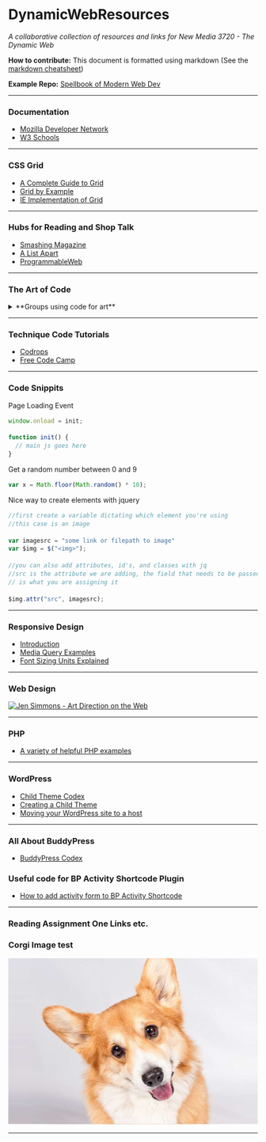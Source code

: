 # DynamicWebResources
<em>A collaborative collection of resources and links for New Media 3720 - The Dynamic Web</em>

<b>How to contribute:</b> This document is formatted using markdown (See the [markdown cheatsheet](https://github.com/adam-p/markdown-here/wiki/Markdown-Cheatsheet))

<b>Example Repo:</b> [Spellbook of Modern Web Dev](https://github.com/dexteryy/spellbook-of-modern-webdev)

*****

### Documentation
* [Mozilla Developer Network](https://developer.mozilla.org/en-US/)
* [W3 Schools](https://www.w3schools.com/)

*****

### CSS Grid
* [A Complete Guide to Grid ](https://css-tricks.com/snippets/css/complete-guide-grid/)
* [Grid by Example](https://gridbyexample.com/learn/)
* [IE Implementation of Grid](https://rachelandrew.co.uk/archives/2016/11/26/should-i-try-to-use-the-ie-implementation-of-css-grid-layout/)

*****

### Hubs for Reading and Shop Talk
* [Smashing Magazine](https://www.smashingmagazine.com/)
* [A List Apart](http://alistapart.com/)
* [ProgrammableWeb](https://www.programmableweb.com/)

*****

### The Art of Code
<details><summary>**Groups using code for art**</summary>

* Demoscene refers to a subculture of programmers that write graphical 'demos' entirely in code such as C#, C++, and even Basic. Big in Europe.


* [Pouet Demoscene Archive](http://www.pouet.net/)
* [Conspiracy - group](http://conspiracy.hu/)
* [Conspiracy - example video](https://www.youtube.com/watch?v=20vPbH6UWIc)
</details>

*****

### Technique Code Tutorials

* [Codrops](https://tympanus.net/codrops/category/tutorials/)
* [Free Code Camp](https://guide.freecodecamp.org/javascript/tutorials)

*****

### Code Snippits

Page Loading Event
```javascript
window.onload = init;

function init() {
  // main js goes here
}
```

Get a random number between 0 and 9
```javascript
var x = Math.floor(Math.random() * 10);
```

Nice way to create elements with jquery
```javascript
//first create a variable dictating which element you're using
//this case is an image

var imagesrc = "some link or filepath to image"
var $img = $("<img>");

//you can also add attributes, id's, and classes with jq
//src is the attribute we are adding, the field that needs to be passed 
// is what you are assigning it

$img.attr("src", imagesrc);

```


*****

### Responsive Design
* [Introduction](https://www.w3schools.com/css/css_rwd_intro.asp)
* [Media Query Examples](https://www.w3schools.com/css/css3_mediaqueries_ex.asp)
* [Font Sizing Units Explained](https://medium.com/@madhum86/css-font-sizing-pixels-vs-em-vs-rem-vs-percent-vs-viewport-units-b1485716afe7)

*****

### Web Design
[![Jen Simmons - Art Direction on the Web](http://img.youtube.com/vi/5Z7lSSMwRgo/0.jpg)](http://www.youtube.com/watch?v=5Z7lSSMwRgo)

*****

### PHP
* [A variety of helpful PHP examples](https://www.w3schools.com/php/php_examples.asp)

*****

### WordPress
* [Child Theme Codex](https://codex.wordpress.org/Child_Themes)
* [Creating a Child Theme](https://www.elegantthemes.com/blog/resources/wordpress-child-theme-tutorial)
* [Moving your WordPress site to a host](http://www.wpbeginner.com/wp-tutorials/how-to-move-wordpress-from-local-server-to-live-site/)

*****

### All About BuddyPress
* [BuddyPress Codex](https://codex.buddypress.org/)

### Useful code for BP Activity Shortcode Plugin
* [How to add activity form to BP Activity Shortcode](https://buddypress.org/support/topic/how-to-add-activity-form-to-bp-activity-shortcode/)

*****

### Reading Assignment One Links etc. 

### Corgi Image test
![Alt text](/img/pembroke-welsh-corgi-hero.jpg)

*****



